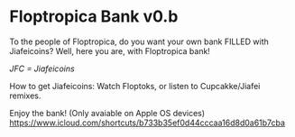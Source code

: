 # Floptropica Bank v0.b
To the people of Floptropica, do you want your own bank FILLED with Jiafeicoins? Well, here you are, with Floptropica bank!

*JFC = Jiafeicoins*

How to get Jiafeicoins:
Watch Floptoks, or listen to Cupcakke/Jiafei remixes.

Enjoy the bank! (Only avaiable on Apple OS devices)
https://www.icloud.com/shortcuts/b733b35ef0d44cccaa16d8d0a61b7cba

